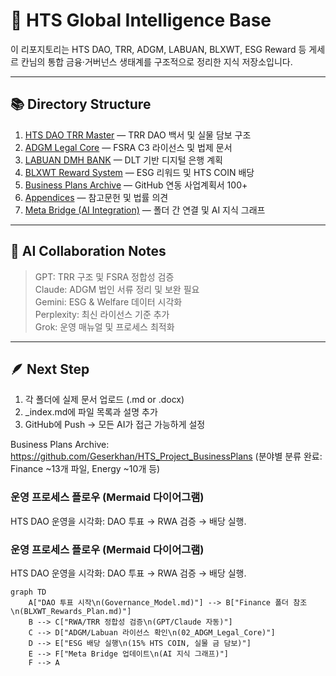 # 🧭 HTS Global Intelligence Base

이 리포지토리는 HTS DAO, TRR, ADGM, LABUAN, BLXWT, ESG Reward 등 게세르 칸님의 통합 금융·거버넌스 생태계를 구조적으로 정리한 지식 저장소입니다.

---

## 📚 Directory Structure
1. [HTS DAO TRR Master](01_HTS_DAO_TRR_MASTER/_index.md) — TRR DAO 백서 및 실물 담보 구조
2. [ADGM Legal Core](02_ADGM_Legal_Core/_index.md) — FSRA C3 라이선스 및 법제 문서
3. [LABUAN DMH BANK](03_LABUAN_DMH_BANK/_index.md) — DLT 기반 디지털 은행 계획
4. [BLXWT Reward System](04_BLXWT_REWARD_SYSTEM/_index.md) — ESG 리워드 및 HTS COIN 배당
5. [Business Plans Archive](05_BusinessPlans_Archive.md) — GitHub 연동 사업계획서 100+[](https://github.com/Geserkhan/HTS_Project_BusinessPlans)
6. [Appendices](99_Appendices/_index.md) — 참고문헌 및 법률 의견
7. [Meta Bridge (AI Integration)](META_BRIDGE/) — 폴더 간 연결 및 AI 지식 그래프

---

## 🤖 AI Collaboration Notes
> GPT: TRR 구조 및 FSRA 정합성 검증  
> Claude: ADGM 법인 서류 정리 및 보완 필요  
> Gemini: ESG & Welfare 데이터 시각화  
> Perplexity: 최신 라이선스 기준 추가  
> Grok: 운영 매뉴얼 및 프로세스 최적화

---

## 🪶 Next Step
1. 각 폴더에 실제 문서 업로드 (.md or .docx)
2. _index.md에 파일 목록과 설명 추가
3. GitHub에 Push → 모든 AI가 접근 가능하게 설정

Business Plans Archive: https://github.com/Geserkhan/HTS_Project_BusinessPlans (분야별 분류 완료: Finance ~13개 파일, Energy ~10개 등)

### 운영 프로세스 플로우 (Mermaid 다이어그램)
HTS DAO 운영을 시각화: DAO 투표 → RWA 검증 → 배당 실행.

### 운영 프로세스 플로우 (Mermaid 다이어그램)
HTS DAO 운영을 시각화: DAO 투표 → RWA 검증 → 배당 실행.

```mermaid
graph TD
    A["DAO 투표 시작\n(Governance_Model.md)"] --> B["Finance 폴더 참조\n(BLXWT_Rewards_Plan.md)"]
    B --> C["RWA/TRR 정합성 검증\n(GPT/Claude 자동)"]
    C --> D["ADGM/Labuan 라이선스 확인\n(02_ADGM_Legal_Core)"]
    D --> E["ESG 배당 실행\n(15% HTS COIN, 실물 금 담보)"]
    E --> F["Meta Bridge 업데이트\n(AI 지식 그래프)"]
    F --> A
